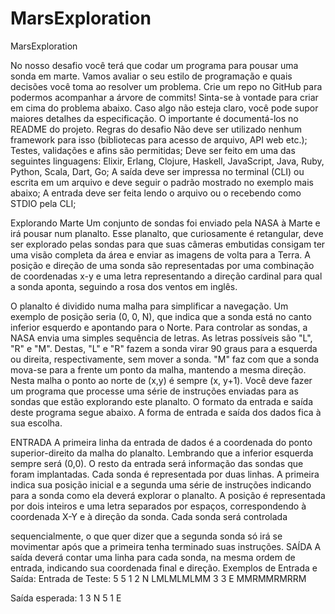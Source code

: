 # MarsExploration
MarsExploration

No nosso desafio você terá que codar um programa para pousar uma sonda em marte.
Vamos avaliar o seu estilo de programação e quais decisões você toma ao resolver um problema. Crie um repo no GitHub para podermos acompanhar a árvore de commits!
Sinta-se à vontade para criar em cima do problema abaixo. Caso algo não esteja claro, você pode supor maiores detalhes da especificação. O importante é documentá-los no README do projeto.
Regras do desafio
Não deve ser utilizado nenhum framework para isso (bibliotecas para acesso de arquivo, API web etc.);
Testes, validações e afins são permitidas;
 Deve ser feito em uma das seguintes linguagens: Elixir, Erlang, Clojure, Haskell, JavaScript, Java, Ruby, Python, Scala, Dart, Go;
A saída deve ser impressa no terminal (CLI) ou escrita em um arquivo e deve seguir o padrão mostrado no exemplo mais abaixo;
A entrada deve ser feita lendo o arquivo ou o recebendo como STDIO pela CLI;

Explorando Marte
Um conjunto de sondas foi enviado pela NASA à Marte e irá pousar num planalto. Esse planalto, que curiosamente é retangular, deve ser explorado pelas sondas para que suas câmeras embutidas consigam ter uma visão completa da área e enviar as imagens de volta para a Terra.
A posição e direção de uma sonda são representadas por uma combinação de coordenadas x-y e uma letra representando a direção cardinal para qual a sonda aponta, seguindo a rosa dos ventos em inglês.

O planalto é dividido numa malha para simplificar a navegação. Um exemplo de posição seria (0, 0, N), que indica que a sonda está no canto inferior esquerdo e apontando para o Norte.
Para controlar as sondas, a NASA envia uma simples sequência de letras. As letras possíveis são "L", "R" e "M". Destas, "L" e "R" fazem a sonda virar 90 graus para a esquerda ou direita, respectivamente, sem mover a sonda. "M" faz com que a sonda mova-se para a frente um ponto da malha, mantendo a mesma direção.
Nesta malha o ponto ao norte de (x,y) é sempre (x, y+1).
Você deve fazer um programa que processe uma série de instruções enviadas para as sondas que estão explorando este planalto. O formato da entrada e saída deste programa segue abaixo.
A forma de entrada e saída dos dados fica à sua escolha.

ENTRADA
A primeira linha da entrada de dados é a coordenada do ponto superior-direito da malha do planalto. Lembrando que a inferior esquerda sempre será (0,0).
O resto da entrada será informação das sondas que foram implantadas. Cada sonda é representada por duas linhas. A primeira indica sua posição inicial e a segunda uma série de instruções indicando para a sonda como ela deverá explorar o planalto.
A posição é representada por dois inteiros e uma letra separados por espaços, correspondendo à coordenada X-Y e à direção da sonda. Cada sonda será controlada 

sequencialmente, o que quer dizer que a segunda sonda só irá se movimentar após que a primeira tenha terminado suas instruções.
SAÍDA
A saída deverá contar uma linha para cada sonda, na mesma ordem de entrada, indicando sua coordenada final e direção.
Exemplos de Entrada e Saída:
Entrada de Teste:
5 5
1 2 N
LMLMLMLMM
3 3 E
MMRMMRMRRM


Saída esperada:
1 3 N
5 1 E




